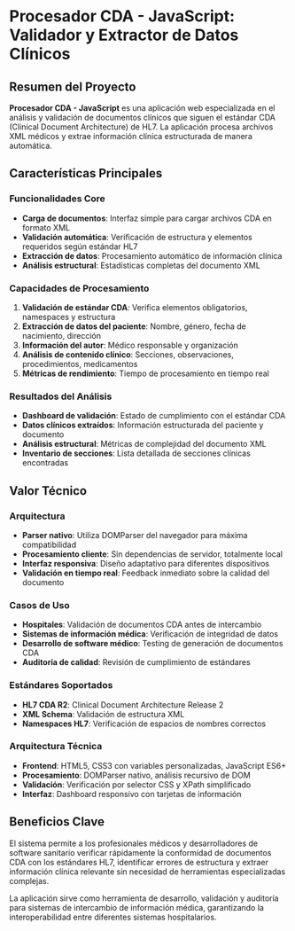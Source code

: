 # Procesador CDA - JavaScript: Validador y Extractor de Datos Clínicos

## Resumen del Proyecto

**Procesador CDA - JavaScript** es una aplicación web especializada en el análisis y validación de documentos clínicos que siguen el estándar CDA (Clinical Document Architecture) de HL7. La aplicación procesa archivos XML médicos y extrae información clínica estructurada de manera automática.

## Características Principales

### Funcionalidades Core
- **Carga de documentos**: Interfaz simple para cargar archivos CDA en formato XML
- **Validación automática**: Verificación de estructura y elementos requeridos según estándar HL7
- **Extracción de datos**: Procesamiento automático de información clínica
- **Análisis estructural**: Estadísticas completas del documento XML

### Capacidades de Procesamiento
1. **Validación de estándar CDA**: Verifica elementos obligatorios, namespaces y estructura
2. **Extracción de datos del paciente**: Nombre, género, fecha de nacimiento, dirección
3. **Información del autor**: Médico responsable y organización
4. **Análisis de contenido clínico**: Secciones, observaciones, procedimientos, medicamentos
5. **Métricas de rendimiento**: Tiempo de procesamiento en tiempo real

### Resultados del Análisis
- **Dashboard de validación**: Estado de cumplimiento con el estándar CDA
- **Datos clínicos extraídos**: Información estructurada del paciente y documento
- **Análisis estructural**: Métricas de complejidad del documento XML
- **Inventario de secciones**: Lista detallada de secciones clínicas encontradas

## Valor Técnico

### Arquitectura
- **Parser nativo**: Utiliza DOMParser del navegador para máxima compatibilidad
- **Procesamiento cliente**: Sin dependencias de servidor, totalmente local
- **Interfaz responsiva**: Diseño adaptativo para diferentes dispositivos
- **Validación en tiempo real**: Feedback inmediato sobre la calidad del documento

### Casos de Uso
- **Hospitales**: Validación de documentos CDA antes de intercambio
- **Sistemas de información médica**: Verificación de integridad de datos
- **Desarrollo de software médico**: Testing de generación de documentos CDA
- **Auditoría de calidad**: Revisión de cumplimiento de estándares

### Estándares Soportados
- **HL7 CDA R2**: Clinical Document Architecture Release 2
- **XML Schema**: Validación de estructura XML
- **Namespaces HL7**: Verificación de espacios de nombres correctos

### Arquitectura Técnica
- **Frontend**: HTML5, CSS3 con variables personalizadas, JavaScript ES6+
- **Procesamiento**: DOMParser nativo, análisis recursivo de DOM
- **Validación**: Verificación por selector CSS y XPath simplificado
- **Interfaz**: Dashboard responsivo con tarjetas de información

## Beneficios Clave
El sistema permite a los profesionales médicos y desarrolladores de software sanitario verificar rápidamente la conformidad de documentos CDA con los estándares HL7, identificar errores de estructura y extraer información clínica relevante sin necesidad de herramientas especializadas complejas.

La aplicación sirve como herramienta de desarrollo, validación y auditoría para sistemas de intercambio de información médica, garantizando la interoperabilidad entre diferentes sistemas hospitalarios.